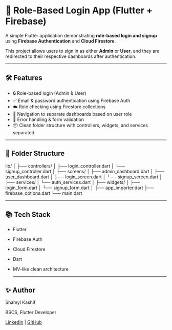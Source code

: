 # 🔐 Role-Based Login App (Flutter + Firebase)

A simple Flutter application demonstrating **role-based login and signup** using **Firebase Authentication** and **Cloud Firestore**.

This project allows users to sign in as either **Admin** or **User**, and they are redirected to their respective dashboards after authentication.

---

## 🛠️ Features

- 🔒 Role-based login (Admin & User)
- ✅ Email & password authentication using Firebase Auth
- ☁️ Role checking using Firestore collections
- 🔁 Navigation to separate dashboards based on user role
- 💬 Error handling & form validation
- 📦 Clean folder structure with controllers, widgets, and services separated

---

## 📁 Folder Structure

lib/
│
├── controllers/
│ ├── login_controller.dart
│ └── signup_controller.dart
│
├── screens/
│ ├── admin_dashboard.dart
│ ├── user_dashboard.dart
│ ├── login_screen.dart
│ └── signup_screen.dart
│
├── services/
│ └── auth_services.dart
│
├── widgets/
│ ├── login_form.dart
│ └── signup_form.dart
│
├── app_importer.dart
├── firebase_options.dart
└── main.dart

---

## 📚 Tech Stack

- Flutter
- Firebase Auth
- Cloud Firestore
- Dart
- MV-like clean architecture

  ---

## ✨ Author

Shamyl Kashif

BSCS, Flutter Developer

[LinkedIn](https://www.linkedin.com/in/shamyl-kashif-923bb3259/) | [GitHub](https://github.com/shamylkashif)
